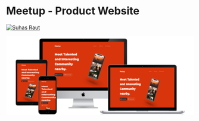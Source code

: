# Meetup - Product Website
[![Suhas Raut](https://img.shields.io/badge/Website-Check%20It%20Out-%2300C0A3?style=for-the-badge)](https://suhas-raut.github.io/Meetup-Website/)

<img src="images/all-devices-black.png" alt="Devices" >
